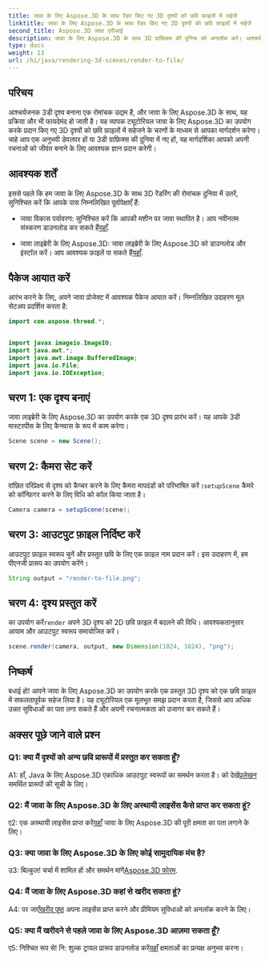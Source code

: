 ```yaml
---
title: जावा के लिए Aspose.3D के साथ रेंडर किए गए 3D दृश्यों को छवि फ़ाइलों में सहेजें
linktitle: जावा के लिए Aspose.3D के साथ रेंडर किए गए 3D दृश्यों को छवि फ़ाइलों में सहेजें
second_title: Aspose.3D जावा एपीआई
description: जावा के लिए Aspose.3D के साथ 3D ग्राफ़िक्स की दुनिया को अनलॉक करें। आश्चर्यजनक दृश्यों को सहजता से छवियों में सहेजना सीखें।
type: docs
weight: 13
url: /hi/java/rendering-3d-scenes/render-to-file/
---
```

## परिचय

आश्चर्यजनक 3डी दृश्य बनाना एक रोमांचक उद्यम है, और जावा के लिए Aspose.3D के साथ, यह प्रक्रिया और भी फायदेमंद हो जाती है। यह व्यापक ट्यूटोरियल जावा के लिए Aspose.3D का उपयोग करके प्रदान किए गए 3D दृश्यों को छवि फ़ाइलों में सहेजने के चरणों के माध्यम से आपका मार्गदर्शन करेगा। चाहे आप एक अनुभवी डेवलपर हों या 3डी ग्राफ़िक्स की दुनिया में नए हों, यह मार्गदर्शिका आपको अपनी रचनाओं को जीवंत बनाने के लिए आवश्यक ज्ञान प्रदान करेगी।

## आवश्यक शर्तें

इससे पहले कि हम जावा के लिए Aspose.3D के साथ 3D रेंडरिंग की रोमांचक दुनिया में उतरें, सुनिश्चित करें कि आपके पास निम्नलिखित पूर्वापेक्षाएँ हैं:

- जावा विकास पर्यावरण: सुनिश्चित करें कि आपकी मशीन पर जावा स्थापित है। आप नवीनतम संस्करण डाउनलोड कर सकते हैं[यहाँ](https://www.java.com/download/).

-  जावा लाइब्रेरी के लिए Aspose.3D: जावा लाइब्रेरी के लिए Aspose.3D को डाउनलोड और इंस्टॉल करें। आप आवश्यक फ़ाइलें पा सकते हैं[यहाँ](https://releases.aspose.com/3d/java/).

## पैकेज आयात करें

आरंभ करने के लिए, अपने जावा प्रोजेक्ट में आवश्यक पैकेज आयात करें। निम्नलिखित उदाहरण मूल सेटअप प्रदर्शित करता है:

```java
import com.aspose.threed.*;


import javax.imageio.ImageIO;
import java.awt.*;
import java.awt.image.BufferedImage;
import java.io.File;
import java.io.IOException;
```

## चरण 1: एक दृश्य बनाएं

जावा लाइब्रेरी के लिए Aspose.3D का उपयोग करके एक 3D दृश्य प्रारंभ करें। यह आपके 3डी मास्टरपीस के लिए कैनवास के रूप में काम करेगा।

```java
Scene scene = new Scene();
```

## चरण 2: कैमरा सेट करें

 वांछित परिप्रेक्ष्य से दृश्य को कैप्चर करने के लिए कैमरा मापदंडों को परिभाषित करें।`setupScene` कैमरे को कॉन्फ़िगर करने के लिए विधि को कॉल किया जाता है।

```java
Camera camera = setupScene(scene);
```

## चरण 3: आउटपुट फ़ाइल निर्दिष्ट करें

आउटपुट फ़ाइल स्वरूप चुनें और प्रस्तुत छवि के लिए एक फ़ाइल नाम प्रदान करें। इस उदाहरण में, हम पीएनजी प्रारूप का उपयोग करेंगे।

```java
String output = "render-to-file.png";
```

## चरण 4: दृश्य प्रस्तुत करें

 का उपयोग करें`render` अपने 3D दृश्य को 2D छवि फ़ाइल में बदलने की विधि। आवश्यकतानुसार आयाम और आउटपुट स्वरूप समायोजित करें।

```java
scene.render(camera, output, new Dimension(1024, 1024), "png");
```

## निष्कर्ष

बधाई हो! आपने जावा के लिए Aspose.3D का उपयोग करके एक प्रस्तुत 3D दृश्य को एक छवि फ़ाइल में सफलतापूर्वक सहेज लिया है। यह ट्यूटोरियल एक मूलभूत समझ प्रदान करता है, जिससे आप अधिक उन्नत सुविधाओं का पता लगा सकते हैं और अपनी रचनात्मकता को उजागर कर सकते हैं।

## अक्सर पूछे जाने वाले प्रश्न

### Q1: क्या मैं दृश्यों को अन्य छवि प्रारूपों में प्रस्तुत कर सकता हूँ?

 A1: हाँ, Java के लिए Aspose.3D एकाधिक आउटपुट स्वरूपों का समर्थन करता है। को देखें[प्रलेखन](https://reference.aspose.com/3d/java/) समर्थित प्रारूपों की सूची के लिए।

### Q2: मैं जावा के लिए Aspose.3D के लिए अस्थायी लाइसेंस कैसे प्राप्त कर सकता हूं?

 ए2: एक अस्थायी लाइसेंस प्राप्त करें[यहाँ](https://purchase.aspose.com/temporary-license/) जावा के लिए Aspose.3D की पूरी क्षमता का पता लगाने के लिए।

### Q3: क्या जावा के लिए Aspose.3D के लिए कोई सामुदायिक मंच है?

 उ3: बिल्कुल! चर्चा में शामिल हों और समर्थन मांगें[Aspose.3D फोरम](https://forum.aspose.com/c/3d/18).

### Q4: मैं जावा के लिए Aspose.3D कहां से खरीद सकता हूं?

 A4: पर जाएँ[खरीद पृष्ठ](https://purchase.aspose.com/buy) अपना लाइसेंस प्राप्त करने और प्रीमियम सुविधाओं को अनलॉक करने के लिए।

### Q5: क्या मैं खरीदने से पहले जावा के लिए Aspose.3D आज़मा सकता हूँ?

 ए5: निश्चित रूप से! नि: शुल्क ट्रायल प्रारूप डाउनलोड करें[यहाँ](https://releases.aspose.com/) क्षमताओं का प्रत्यक्ष अनुभव करना।